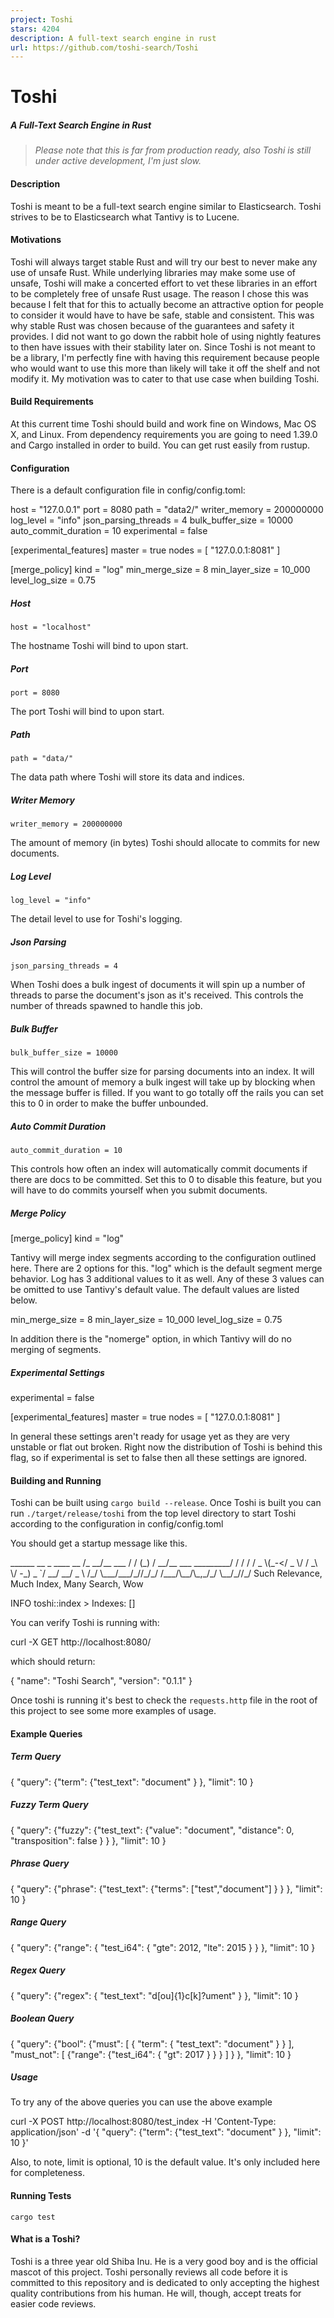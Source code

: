 ```yaml
---
project: Toshi
stars: 4204
description: A full-text search engine in rust
url: https://github.com/toshi-search/Toshi
---
```


Toshi
=====

##### A Full-Text Search Engine in Rust

> _Please note that this is far from production ready, also Toshi is still under active development, I'm just slow._

#### Description

Toshi is meant to be a full-text search engine similar to Elasticsearch. Toshi strives to be to Elasticsearch what Tantivy is to Lucene.

#### Motivations

Toshi will always target stable Rust and will try our best to never make any use of unsafe Rust. While underlying libraries may make some use of unsafe, Toshi will make a concerted effort to vet these libraries in an effort to be completely free of unsafe Rust usage. The reason I chose this was because I felt that for this to actually become an attractive option for people to consider it would have to have be safe, stable and consistent. This was why stable Rust was chosen because of the guarantees and safety it provides. I did not want to go down the rabbit hole of using nightly features to then have issues with their stability later on. Since Toshi is not meant to be a library, I'm perfectly fine with having this requirement because people who would want to use this more than likely will take it off the shelf and not modify it. My motivation was to cater to that use case when building Toshi.

#### Build Requirements

At this current time Toshi should build and work fine on Windows, Mac OS X, and Linux. From dependency requirements you are going to need 1.39.0 and Cargo installed in order to build. You can get rust easily from rustup.

#### Configuration

There is a default configuration file in config/config.toml:

host = "127.0.0.1"
port = 8080
path = "data2/"
writer\_memory = 200000000
log\_level = "info"
json\_parsing\_threads = 4
bulk\_buffer\_size = 10000
auto\_commit\_duration = 10
experimental = false

\[experimental\_features\]
master = true
nodes = \[
    "127.0.0.1:8081"
\]

\[merge\_policy\]
kind = "log"
min\_merge\_size = 8
min\_layer\_size = 10\_000
level\_log\_size = 0.75

##### Host

`host = "localhost"`

The hostname Toshi will bind to upon start.

##### Port

`port = 8080`

The port Toshi will bind to upon start.

##### Path

`path = "data/"`

The data path where Toshi will store its data and indices.

##### Writer Memory

`writer_memory = 200000000`

The amount of memory (in bytes) Toshi should allocate to commits for new documents.

##### Log Level

`log_level = "info"`

The detail level to use for Toshi's logging.

##### Json Parsing

`json_parsing_threads = 4`

When Toshi does a bulk ingest of documents it will spin up a number of threads to parse the document's json as it's received. This controls the number of threads spawned to handle this job.

##### Bulk Buffer

`bulk_buffer_size = 10000`

This will control the buffer size for parsing documents into an index. It will control the amount of memory a bulk ingest will take up by blocking when the message buffer is filled. If you want to go totally off the rails you can set this to 0 in order to make the buffer unbounded.

##### Auto Commit Duration

`auto_commit_duration = 10`

This controls how often an index will automatically commit documents if there are docs to be committed. Set this to 0 to disable this feature, but you will have to do commits yourself when you submit documents.

##### Merge Policy

\[merge\_policy\]
kind = "log"

Tantivy will merge index segments according to the configuration outlined here. There are 2 options for this. "log" which is the default segment merge behavior. Log has 3 additional values to it as well. Any of these 3 values can be omitted to use Tantivy's default value. The default values are listed below.

min\_merge\_size = 8
min\_layer\_size = 10\_000
level\_log\_size = 0.75

In addition there is the "nomerge" option, in which Tantivy will do no merging of segments.

##### Experimental Settings

experimental = false

\[experimental\_features\]
master = true
nodes = \[
    "127.0.0.1:8081"
\]

In general these settings aren't ready for usage yet as they are very unstable or flat out broken. Right now the distribution of Toshi is behind this flag, so if experimental is set to false then all these settings are ignored.

#### Building and Running

Toshi can be built using `cargo build --release`. Once Toshi is built you can run `./target/release/toshi` from the top level directory to start Toshi according to the configuration in config/config.toml

You should get a startup message like this.

  \_\_\_\_\_\_         \_\_   \_   \_\_\_\_                 \_\_
 /\_  \_\_/\_\_  \_\_\_ / /  (\_) / \_\_/\_\_ \_\_\_ \_\_\_\_\_\_\_\_\_/ /
  / / / \_ \\(\_-</ \_ \\/ / \_\\ \\/ -\_) \_ \`/ \_\_/ \_\_/ \_ \\
 /\_/  \\\_\_\_/\_\_\_/\_//\_/\_/ /\_\_\_/\\\_\_/\\\_,\_/\_/  \\\_\_/\_//\_/
 Such Relevance, Much Index, Many Search, Wow
 
 INFO  toshi::index \> Indexes: \[\]

You can verify Toshi is running with:

curl -X GET http://localhost:8080/

which should return:

{
  "name": "Toshi Search",
  "version": "0.1.1"
}

Once toshi is running it's best to check the `requests.http` file in the root of this project to see some more examples of usage.

#### Example Queries

##### Term Query

{ "query": {"term": {"test\_text": "document" } }, "limit": 10 }

##### Fuzzy Term Query

{ "query": {"fuzzy": {"test\_text": {"value": "document", "distance": 0, "transposition": false } } }, "limit": 10 }

##### Phrase Query

{ "query": {"phrase": {"test\_text": {"terms": \["test","document"\] } } }, "limit": 10 }

##### Range Query

{ "query": {"range": { "test\_i64": { "gte": 2012, "lte": 2015 } } }, "limit": 10 }

##### Regex Query

{ "query": {"regex": { "test\_text": "d\[ou\]{1}c\[k\]?ument" } }, "limit": 10 }

##### Boolean Query

{ "query": {"bool": {"must": \[ { "term": { "test\_text": "document" } } \], "must\_not": \[ {"range": {"test\_i64": { "gt": 2017 } } } \] } }, "limit": 10 }

##### Usage

To try any of the above queries you can use the above example

curl -X POST http://localhost:8080/test\_index -H 'Content-Type: application/json' -d '{ "query": {"term": {"test\_text": "document" } }, "limit": 10 }'

Also, to note, limit is optional, 10 is the default value. It's only included here for completeness.

#### Running Tests

`cargo test`

#### What is a Toshi?

Toshi is a three year old Shiba Inu. He is a very good boy and is the official mascot of this project. Toshi personally reviews all code before it is committed to this repository and is dedicated to only accepting the highest quality contributions from his human. He will, though, accept treats for easier code reviews.
